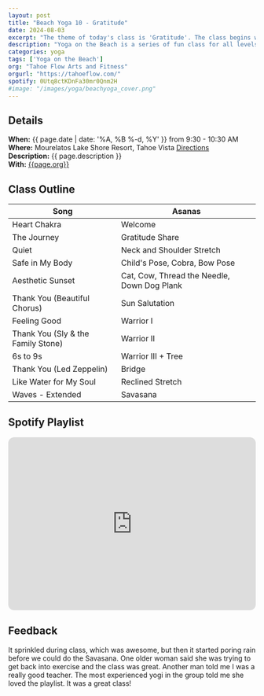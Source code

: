 ```yaml
---
layout: post
title: "Beach Yoga 10 - Gratitude"
date: 2024-08-03
excerpt: "The theme of today's class is 'Gratitude'. The class begins with everyone sharing three things they are thankful for (inspired by Kellee Rich) and concludes with a gratitude meditation. The playlist includes many songs titled Thank You to continually cultivate thankful thoughts."
description: "Yoga on the Beach is a series of fun class for all levels and ages with flowing poses and breathwork to build stability, flexibility, and mindfulness. These classes will follow an arc of opening awareness, warm-up stretch, balancing poses, inversions, grounding poses, and relaxation." 
categories: yoga
tags: ['Yoga on the Beach']
org: "Tahoe Flow Arts and Fitness"
orgurl: "https://tahoeflow.com/"
spotify: 0Utq8ctKDnFa30mr0Qnm2H
#image: "/images/yoga/beachyoga_cover.png" 
---
```



## Details

**When:** {{ page.date | date: '%A, %B %-d, %Y' }} from 9:30 - 10:30 AM   
**Where:** Mourelatos Lake Shore Resort, Tahoe Vista [Directions](https://www.google.com/maps/dir//6834+N+Lake+Blvd,+Tahoe+Vista,+CA+96148/@39.239939,-120.1344659,12z/data=!4m8!4m7!1m0!1m5!1m1!1s0x809964b0ff6493a3:0x7579cace84dcb8f8!2m2!1d-120.052065!2d39.239968?entry=ttu)   
**Description:** {{ page.description }}      
**With:** [{{page.org}}]({{page.orgurl}})

## Class Outline

Song | Asanas   
---- | ----
Heart Chakra | Welcome
The Journey  | Gratitude Share 
Quiet |  Neck and Shoulder Stretch 
Safe in My Body | Child's Pose, Cobra, Bow Pose
Aesthetic Sunset | Cat, Cow, Thread the Needle, Down Dog Plank
Thank You (Beautiful Chorus) | Sun Salutation
Feeling Good | Warrior I
Thank You (Sly & the Family Stone) | Warrior II
6s to 9s | Warrior III + Tree 
Thank You (Led Zeppelin) | Bridge
Like Water for My Soul | Reclined Stretch
Waves - Extended | Savasana


## Spotify Playlist

<iframe style="border-radius:12px" src="https://open.spotify.com/embed/playlist/{{ page.spotify }}?utm_source=generator" width="100%" height="352" frameBorder="0" allowfullscreen="" allow="autoplay; clipboard-write; encrypted-media; fullscreen; picture-in-picture" loading="lazy"></iframe>  

## Feedback

It sprinkled during class, which was awesome, but then it started poring rain before we could do the Savasana. One older woman said she was trying to get back into exercise and the class was great. Another man told me I was a really good teacher. The most experienced yogi in the group told me she loved the playlist. It was a great class!